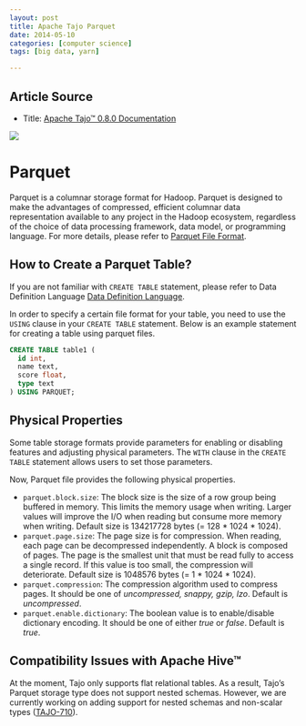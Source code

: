 ```yaml
---
layout: post
title: Apache Tajo Parquet
date: 2014-05-10
categories: [computer science]
tags: [big data, yarn]

---
```


## Article Source
* Title: [Apache Tajo™ 0.8.0 Documentation](http://tajo.apache.org/docs/0.8.0/table_management/parquet.html)

[![](http://sungsoo.github.com/images/tajo-documentation.png)](http://sungsoo.github.com/images/tajo-documentation.png)

# Parquet
Parquet is a columnar storage format for Hadoop. Parquet is designed to make the advantages of compressed, efficient columnar data representation available to any project in the Hadoop ecosystem, regardless of the choice of data processing framework, data model, or programming language. For more details, please refer to [Parquet File Format](http://parquet.io/).

## How to Create a Parquet Table?
If you are not familiar with `CREATE TABLE` statement, please refer to Data Definition Language [Data Definition Language](http://tajo.apache.org/docs/0.8.0/sql_language/ddl.html).

In order to specify a certain file format for your table, you need to use the `USING` clause in your `CREATE TABLE` statement. Below is an example statement for creating a table using parquet files.

```sql
CREATE TABLE table1 (
  id int,
  name text,
  score float,
  type text
) USING PARQUET;
```

## Physical Properties
Some table storage formats provide parameters for enabling or disabling features and adjusting physical parameters. The `WITH` clause in the `CREATE TABLE` statement allows users to set those parameters.

Now, Parquet file provides the following physical properties.

* `parquet.block.size`: The block size is the size of a row group being buffered in memory. This limits the memory usage when writing. Larger values will improve the I/O when reading but consume more memory when writing. Default size is 134217728 bytes (= 128 * 1024 * 1024).
* `parquet.page.size`: The page size is for compression. When reading, each page can be decompressed independently. A block is composed of pages. The page is the smallest unit that must be read fully to access a single record. If this value is too small, the compression will deteriorate. Default size is 1048576 bytes (= 1 * 1024 * 1024).
* `parquet.compression`: The compression algorithm used to compress pages. It should be one of *uncompressed, snappy, gzip, lzo*. Default is *uncompressed*.
* `parquet.enable.dictionary`: The boolean value is to enable/disable dictionary encoding. It should be one of either *true* or *false*. Default is *true*.

## Compatibility Issues with Apache Hive™
At the moment, Tajo only supports flat relational tables. As a result, Tajo’s Parquet storage type does not support nested schemas. However, we are currently working on adding support for nested schemas and non-scalar types ([TAJO-710](https://issues.apache.org/jira/browse/TAJO-710)).